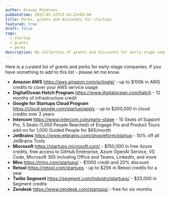 ```yaml
---
author: Alexey Poimtsev
pubDatetime: 2023-05-22T23:24:25+03:00
title: Perks, grants and discounts for startups
featured: true
draft: false
tags:
  - startup
  - grants
  - perks
description: My collection of grants and discounts for early-stage companies
---
```


Here is a curated list of grants and perks for early-stage companies. If you have something to add to this list - please let me know.

- **Amazon AWS** https://aws.amazon.com/activate/ - up to $100k in AWS credits to cover your AWS service usage
- **DigitalOcean Hatch Program** https://www.digitalocean.com/hatch - 12 months of infrastructure credit
- **Google for Startups Cloud Program** https://cloud.google.com/startup/apply - up to $200,000 in cloud credits over 2 years
- **Intercom** https://www.intercom.com/early-stage - 10 Seats of Support Pro, 5 Seats (1,000 People Reached) of Engage Pro and Product Tours add-on for 1,000 Guided People for $65/month
- **JetBrains** https://www.jetbrains.com/shop/eform/startup - 50% off all JetBrains Tools
- **Microsoft** https://startups.microsoft.com/ - $150,000 in free Azure credits, free access to GitHub Enterprise, Azure OpenAI Service, VS Code, Microsoft 365 including Office and Teams, LinkedIn, and more
- **Miro** https://miro.com/startups/ - $1000 credit and 20% discount
- **Retool** https://retool.com/startups - up to $25K in Retool credits for a year
- **Twilio Segment** https://segment.com/industry/startups/ - $25,000 in Segment credits
- **Zendesk** https://www.zendesk.com/startups/ - free for six months
